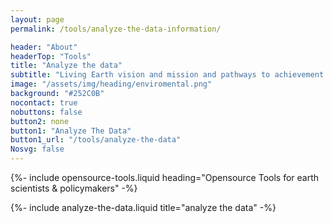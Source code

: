 ```yaml
---
layout: page
permalink: /tools/analyze-the-data-information/

header: "About"
headerTop: "Tools"
title: "Analyze the data"
subtitle: "Living Earth vision and mission and pathways to achievement."
image: "/assets/img/heading/enviromental.png"
background: "#252C0B"
nocontact: true
nobuttons: false
button2: none
button1: "Analyze The Data"
button1_url: "/tools/analyze-the-data"
Nosvg: false
---
```

{%-
include opensource-tools.liquid
heading="Opensource Tools for earth scientists & policymakers"
-%}

{%-
include analyze-the-data.liquid
title="analyze the data"
-%}
